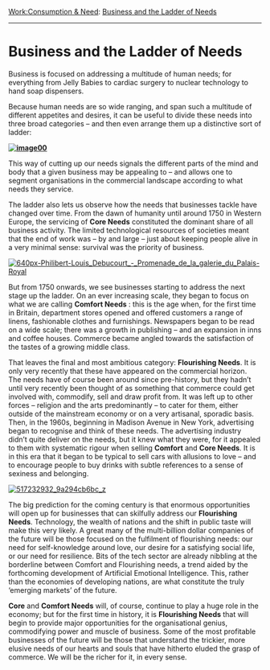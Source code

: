 [Work:](https://www.theschooloflife.com/thebookoflife/category/work/)[Consumption & Need](https://www.theschooloflife.com/thebookoflife/category/work/consumption-and-need/): [Business and the Ladder of Needs](https://www.theschooloflife.com/thebookoflife/business-and-the-ladder-of-needs/)

* * *

# Business and the Ladder of Needs

Business is focused on addressing a multitude of human needs; for everything from Jelly Babies to cardiac surgery to nuclear technology to hand soap dispensers.

Because human needs are so wide ranging, and span such a multitude of different appetites and desires, it can be useful to divide these needs into three broad categories – and then even arrange them up a distinctive sort of ladder:

**[![image00](https://www.theschooloflife.com/thebookoflife/wp-content/uploads/2015/11/image00.jpg)](http://www.thebookoflife.org/wp-content/uploads/2015/11/image00.jpg)**

This way of cutting up our needs signals the different parts of the mind and body that a given business may be appealing to – and allows one to segment organisations in the commercial landscape according to what needs they service.

The ladder also lets us observe how the needs that businesses tackle have changed over time. From the dawn of humanity until around 1750 in Western Europe, the servicing of **Core Needs** constituted the dominant share of all business activity. The limited technological resources of societies meant that the end of work was – by and large – just about keeping people alive in a very minimal sense: survival was the priority of business.

[![640px-Philibert-Louis_Debucourt_-_Promenade_de_la_galerie_du_Palais-Royal](https://www.theschooloflife.com/thebookoflife/wp-content/uploads/2015/11/640px-Philibert-Louis_Debucourt_-_Promenade_de_la_galerie_du_Palais-Royal.jpg)](http://www.thebookoflife.org/wp-content/uploads/2015/11/640px-Philibert-Louis_Debucourt_-_Promenade_de_la_galerie_du_Palais-Royal.jpg)

But from 1750 onwards, we see businesses starting to address the next stage up the ladder. On an ever increasing scale, they began to focus on what we are calling **Comfort Needs** : this is the age when, for the first time in Britain, department stores opened and offered customers a range of linens, fashionable clothes and furnishings. Newspapers began to be read on a wide scale; there was a growth in publishing – and an expansion in inns and coffee houses. Commerce became angled towards the satisfaction of the tastes of a growing middle class.

That leaves the final and most ambitious category: **Flourishing Needs**. It is only very recently that these have appeared on the commercial horizon. The needs have of course been around since pre-history, but they hadn’t until very recently been thought of as something that commerce could get involved with, commodify, sell and draw profit from. It was left up to other forces – religion and the arts predominantly – to cater for them, either outside of the mainstream economy or on a very artisanal, sporadic basis. Then, in the 1960s, beginning in Madison Avenue in New York, advertising began to recognise and think of these needs. The advertising industry didn’t quite deliver on the needs, but it knew what they were, for it appealed to them with systematic rigour when selling **Comfort** and **Core Needs**. It is in this era that it began to be typical to sell cars with allusions to love – and to encourage people to buy drinks with subtle references to a sense of sexiness and belonging.

[![517232932_9a294cb6bc_z](https://www.theschooloflife.com/thebookoflife/wp-content/uploads/2015/11/517232932_9a294cb6bc_z.jpg)](http://www.thebookoflife.org/wp-content/uploads/2015/11/517232932_9a294cb6bc_z.jpg)

The big prediction for the coming century is that enormous opportunities will open up for businesses that can skilfully address our **Flourishing**  **Needs**. Technology, the wealth of nations and the shift in public taste will make this very likely. A great many of the multi-billion dollar companies of the future will be those focused on the fulfilment of flourishing needs: our need for self-knowledge around love, our desire for a satisfying social life, or our need for resilience. Bits of the tech sector are already nibbling at the borderline between Comfort and Flourishing needs, a trend aided by the forthcoming development of Artificial Emotional Intelligence. This, rather than the economies of developing nations, are what constitute the truly ‘emerging markets’ of the future.

**Core** and **Comfort Needs** will, of course, continue to play a huge role in the economy; but for the first time in history, it is **Flourishing Needs** that will begin to provide major opportunities for the organisational genius, commodifying power and muscle of business. Some of the most profitable businesses of the future will be those that understand the trickier, more elusive needs of our hearts and souls that have hitherto eluded the grasp of commerce. We will be the richer for it, in every sense.
